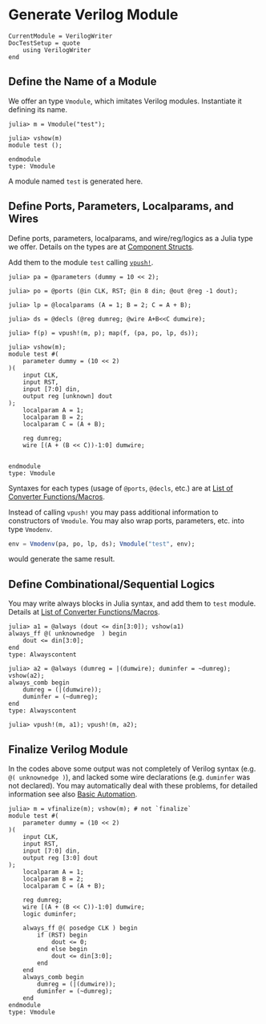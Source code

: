 # Generate Verilog Module
```@meta 
CurrentModule = VerilogWriter
DocTestSetup = quote
    using VerilogWriter
end
```
## Define the Name of a Module

We offer an type `Vmodule`, which imitates Verilog modules. Instantiate it defining its name.

```jldoctest t1
julia> m = Vmodule("test");

julia> vshow(m)
module test ();

endmodule
type: Vmodule
```

A module named `test` is generated here.

## Define Ports, Parameters, Localparams, and Wires

Define ports, parameters, localparams, and wire/reg/logics as a Julia type we offer. Details on the types are at [Component Structs](@ref).

Add them to the module `test` calling [`vpush!`](@ref).

```jldoctest t1
julia> pa = @parameters (dummy = 10 << 2);

julia> po = @ports (@in CLK, RST; @in 8 din; @out @reg -1 dout);

julia> lp = @localparams (A = 1; B = 2; C = A + B);

julia> ds = @decls (@reg dumreg; @wire A+B<<C dumwire);

julia> f(p) = vpush!(m, p); map(f, (pa, po, lp, ds));

julia> vshow(m);
module test #(
    parameter dummy = (10 << 2)
)(
    input CLK,
    input RST,
    input [7:0] din,
    output reg [unknown] dout
);
    localparam A = 1;
    localparam B = 2;
    localparam C = (A + B);

    reg dumreg;
    wire [(A + (B << C))-1:0] dumwire;


endmodule
type: Vmodule
```

Syntaxes for each types (usage of `@ports`, `@decls`, etc.) are at [List of Converter Functions/Macros](@ref).

Instead of calling `vpush!` you may pass additional information to constructors of `Vmodule`.
You may also wrap ports, parameters, etc. into type `Vmodenv`.

```julia
env = Vmodenv(pa, po, lp, ds); Vmodule("test", env);
```

would generate the same result.


## Define Combinational/Sequential Logics

You may write always blocks in Julia syntax, and add them to `test` module. Details at [List of Converter Functions/Macros](@ref).

```jldoctest t1
julia> a1 = @always (dout <= din[3:0]); vshow(a1)
always_ff @( unknownedge  ) begin
    dout <= din[3:0];
end
type: Alwayscontent

julia> a2 = @always (dumreg = |(dumwire); duminfer = ~dumreg); vshow(a2);
always_comb begin
    dumreg = (|(dumwire));
    duminfer = (~dumreg);
end
type: Alwayscontent

julia> vpush!(m, a1); vpush!(m, a2);
```

## Finalize Verilog Module

In the codes above some output was not completely of Verilog syntax (e.g. `@( unknownedge )`), and lacked some wire declarations (e.g. `duminfer` was not declared).
You may automatically deal with these problems, for detailed information see also [Basic Automation](@ref).

```jldoctest t1
julia> m = vfinalize(m); vshow(m); # not `finalize`
module test #(
    parameter dummy = (10 << 2)
)(
    input CLK,
    input RST,
    input [7:0] din,
    output reg [3:0] dout
);
    localparam A = 1;
    localparam B = 2;
    localparam C = (A + B);

    reg dumreg;
    wire [(A + (B << C))-1:0] dumwire;
    logic duminfer;

    always_ff @( posedge CLK ) begin
        if (RST) begin
            dout <= 0;
        end else begin
            dout <= din[3:0];
        end
    end
    always_comb begin
        dumreg = (|(dumwire));
        duminfer = (~dumreg);
    end
endmodule
type: Vmodule
```
